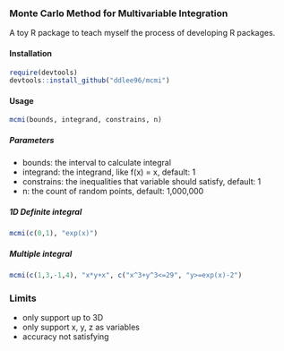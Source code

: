 ### Monte Carlo Method for Multivariable Integration

A toy R package to teach myself the process of developing R packages.

#### Installation
```r
require(devtools)
devtools::install_github("ddlee96/mcmi")
```

#### Usage
```r
mcmi(bounds, integrand, constrains, n)
```
##### Parameters
- bounds: the interval to calculate integral
- integrand: the integrand, like f(x) = x, default: 1
- constrains: the inequalities that variable should satisfy, default: 1
- n: the count of random points, default: 1,000,000

##### 1D Definite integral
```r
mcmi(c(0,1), "exp(x)")
```

##### Multiple integral
```r
mcmi(c(1,3,-1,4), "x*y+x", c("x^3+y^3<=29", "y>=exp(x)-2")
```

### Limits
- only support up to 3D
- only support x, y, z as variables
- accuracy not satisfying
